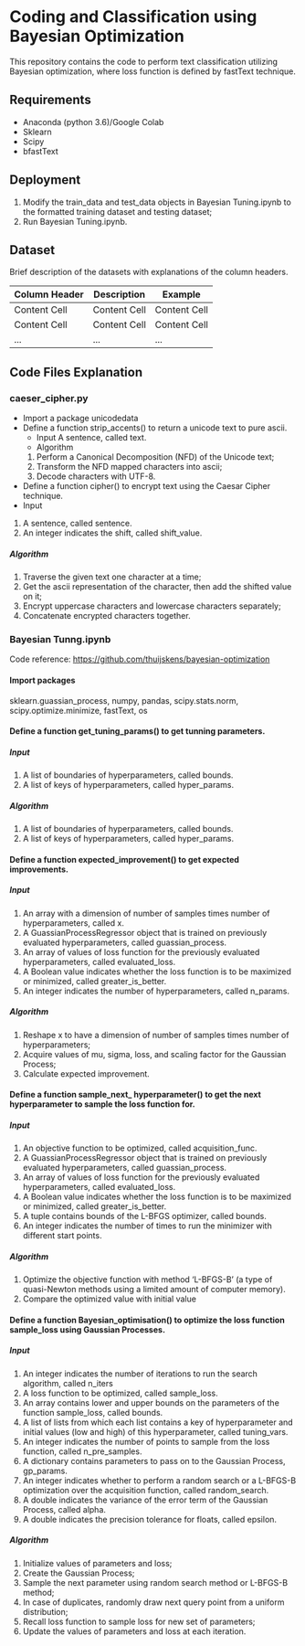 # Coding and Classification using Bayesian Optimization 
This repository contains the code to perform text classification utilizing Bayesian optimization, where loss function is defined by fastText technique. 

## Requirements
* Anaconda (python 3.6)/Google Colab
* Sklearn
* Scipy
* bfastText

## Deployment
1.	Modify the train_data and test_data objects in Bayesian Tuning.ipynb to the formatted training dataset and testing dataset;
2.	Run Bayesian Tuning.ipynb.

## Dataset
Brief description of the datasets with explanations of the column headers.

| Column Header  | Description | Example |
| ------------- | ------------- |------------- |
| Content Cell  | Content Cell  | Content Cell  |
| Content Cell  | Content Cell  | Content Cell  |
| ...  | ...  | ...  |

## Code Files Explanation

### caeser_cipher.py
* Import a package
unicodedata
* Define a function strip_accents() to return a unicode text to pure ascii. 
  * Input
A sentence, called text.
  * Algorithm
  1. Perform a Canonical Decomposition (NFD) of the Unicode text;
  2. Transform the NFD mapped characters into ascii;
  3.  Decode characters with UTF-8.
* Define a function cipher() to encrypt text using the Caesar Cipher technique.
 * Input
 1.	A sentence, called sentence.
 2.	An integer indicates the shift, called shift_value.
##### Algorithm
1.	Traverse the given text one character at a time;
2.	Get the ascii representation of the character, then add the shifted value on it;
3.	Encrypt uppercase characters and lowercase characters separately;
4.	Concatenate encrypted characters together.

### Bayesian Tunng.ipynb
Code reference: https://github.com/thuijskens/bayesian-optimization
#### Import packages
sklearn.guassian_process, numpy, pandas, scipy.stats.norm, scipy.optimize.minimize, fastText, os
#### Define a function get_tuning_params() to get tunning parameters.
##### Input
1.	A list of boundaries of hyperparameters, called bounds.
2.	A list of keys of hyperparameters, called hyper_params.
##### Algorithm
1.	A list of boundaries of hyperparameters, called bounds.
2.	A list of keys of hyperparameters, called hyper_params.
#### Define a function expected_improvement() to get expected improvements.
##### Input
1.	An array with a dimension of number of samples times number of hyperparameters, called x.
2.	A GuassianProcessRegressor object that is trained on previously evaluated hyperparameters, called guassian_process.
3.	An array of values of loss function for the previously evaluated hyperparameters, called evaluated_loss.
4.	 A Boolean value indicates whether the loss function is to be maximized or minimized, called greater_is_better.
5.	An integer indicates the number of hyperparameters, called n_params.
##### Algorithm
1.	Reshape x to have a dimension of number of samples times number of hyperparameters;
2.	Acquire values of mu, sigma, loss, and scaling factor for the Gaussian Process;
3.	Calculate expected improvement.
#### Define a function sample_next_ hyperparameter() to get the next hyperparameter to sample the loss function for. 
##### Input
1.	An objective function to be optimized, called acquisition_func.
2.	A GuassianProcessRegressor object that is trained on previously evaluated hyperparameters, called guassian_process.
3.	An array of values of loss function for the previously evaluated hyperparameters, called evaluated_loss.
4.	A Boolean value indicates whether the loss function is to be maximized or minimized, called greater_is_better.
5.	A tuple contains bounds of the L-BFGS optimizer, called bounds.
6.	An integer indicates the number of times to run the minimizer with different start points.
##### Algorithm
1.	Optimize the objective function with method ‘L-BFGS-B’ (a type of quasi-Newton methods using a limited amount of computer memory).
2.	Compare the optimized value with initial value
#### Define a function Bayesian_optimisation() to optimize the loss function sample_loss using Gaussian Processes. 
##### Input
1.	An integer indicates the number of iterations to run the search algorithm, called n_iters
2.	A loss function to be optimized, called sample_loss.
3.	An array contains lower and upper bounds on the parameters of the function sample_loss, called bounds.
4.	A list of lists from which each list contains a key of hyperparameter and initial values (low and high) of this hyperparameter, called tuning_vars.
5.	An integer indicates the number of points to sample from the loss function, called n_pre_samples.
6.	A dictionary contains parameters to pass on to the Gaussian Process, gp_params.
7.	An integer indicates whether to perform a random search or a L-BFGS-B optimization over the acquisition function, called random_search.
8.	A double indicates the variance of the error term of the Gaussian Process, called alpha.
9.	A double indicates the precision tolerance for floats, called epsilon.
##### Algorithm
1.	Initialize values of parameters and loss;
2.	Create the Gaussian Process;
3.	Sample the next parameter using random search method or L-BFGS-B method;
4.	In case of duplicates, randomly draw next query point from a uniform distribution;
5.	Recall loss function to sample loss for new set of parameters;
6.  Update the values of parameters and loss at each iteration.
